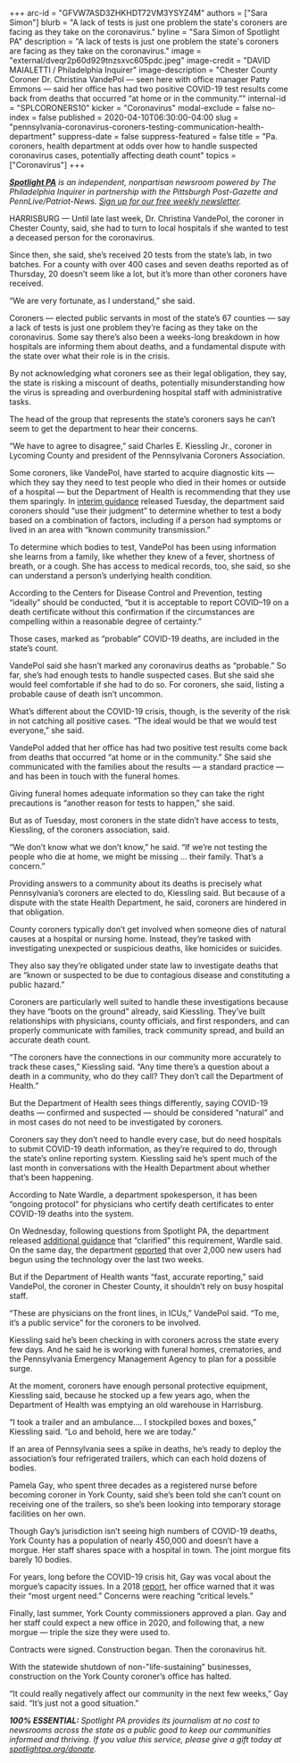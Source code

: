 +++
arc-id = "GFVW7ASD3ZHKHDT72VM3YSYZ4M"
authors = ["Sara Simon"]
blurb = "A lack of tests is just one problem the state's coroners are facing as they take on the coronavirus."
byline = "Sara Simon of Spotlight PA"
description = "A lack of tests is just one problem the state's coroners are facing as they take on the coronavirus."
image = "external/dveqr2p60d929tnzsxvc605pdc.jpeg"
image-credit = "DAVID MAIALETTI / Philadelphia Inquirer"
image-description = "Chester County Coroner Dr. Christina VandePol — seen here with office manager Patty Emmons — said her office has had two positive COVID-19 test results come back from deaths that occurred “at home or in the community.”"
internal-id = "SPLCORONERS10"
kicker = "Coronavirus"
modal-exclude = false
no-index = false
published = 2020-04-10T06:30:00-04:00
slug = "pennsylvania-coronavirus-coroners-testing-communication-health-department"
suppress-date = false
suppress-featured = false
title = "Pa. coroners, health department at odds over how to handle suspected coronavirus cases, potentially affecting death count"
topics = ["Coronavirus"]
+++

<a href="https://www.spotlightpa.org/"><i><b>Spotlight PA</b></i></a><i> is an independent, nonpartisan newsroom powered by The Philadelphia Inquirer in partnership with the Pittsburgh Post-Gazette and PennLive/Patriot-News. </i><a href="https://www.spotlightpa.org/newsletters"><i>Sign up for our free weekly newsletter</i></a><i>.</i>

HARRISBURG — Until late last week, Dr. Christina VandePol, the coroner in Chester County, said, she had to turn to local hospitals if she wanted to test a deceased person for the coronavirus.

Since then, she said, she’s received 20 tests from the state’s lab, in two batches. For a county with over 400 cases and seven deaths reported as of Thursday, 20 doesn’t seem like a lot, but it’s more than other coroners have received.

“We are very fortunate, as I understand,” she said.

Coroners — elected public servants in most of the state’s 67 counties — say a lack of tests is just one problem they’re facing as they take on the coronavirus. Some say there’s also been a weeks-long breakdown in how hospitals are informing them about deaths, and a fundamental dispute with the state over what their role is in the crisis.

By not acknowledging what coroners see as their legal obligation, they say, the state is risking a miscount of deaths, potentially misunderstanding how the virus is spreading and overburdening hospital staff with administrative tasks.

The head of the group that represents the state’s coroners says he can’t seem to get the department to hear their concerns.

“We have to agree to disagree,” said Charles E. Kiessling Jr., coroner in Lycoming County and president of the Pennsylvania Coroners Association.

<script src="https://www.spotlightpa.org/embed.js" async></script><div data-spl-embed-version="1" data-spl-src="https://www.spotlightpa.org/embeds/donate/"></div>


Some coroners, like VandePol, have started to acquire diagnostic kits — which they say they need to test people who died in their homes or outside of a hospital — but the Department of Health is recommending that they use them sparingly. In <a href="#" data-gone="https://www.health.pa.gov/topics/Documents/Diseases%20and%20Conditions/Interim%20Guidance%20on%20Postmortem%20Care%20of%20a%20Decedent%20Whose%20Death%20is%20Confirmed%20or%20Suspected%20to%20be%20Attributed%20to%20COVID-19.pdf">interim guidance</a> released Tuesday, the department said coroners should “use their judgment” to determine whether to test a body based on a combination of factors, including if a person had symptoms or lived in an area with “known community transmission.”

To determine which bodies to test, VandePol has been using information she learns from a family, like whether they knew of a fever, shortness of breath, or a cough. She has access to medical records, too, she said, so she can understand a person’s underlying health condition.

According to the Centers for Disease Control and Prevention, testing “ideally” should be conducted, “but it is acceptable to report COVID–19 on a death certificate without this confirmation if the circumstances are compelling within a reasonable degree of certainty.”

Those cases, marked as “probable” COVID-19 deaths, are included in the state’s count.

VandePol said she hasn’t marked any coronavirus deaths as “probable.” So far, she’s had enough tests to handle suspected cases. But she said she would feel comfortable if she had to do so. For coroners, she said, listing a probable cause of death isn’t uncommon.

What’s different about the COVID-19 crisis, though, is the severity of the risk in not catching all positive cases. “The ideal would be that we would test everyone,” she said.

VandePol added that her office has had two positive test results come back from deaths that occurred “at home or in the community.” She said she communicated with the families about the results — a standard practice — and has been in touch with the funeral homes.

Giving funeral homes adequate information so they can take the right precautions is “another reason for tests to happen,” she said.

But as of Tuesday, most coroners in the state didn’t have access to tests, Kiessling, of the coroners association, said.

“We don’t know what we don’t know,” he said. “If we’re not testing the people who die at home, we might be missing … their family. That’s a concern.”

Providing answers to a community about its deaths is precisely what Pennsylvania’s coroners are elected to do, Kiessling said. But because of a dispute with the state Health Department, he said, coroners are hindered in that obligation.

County coroners typically don’t get involved when someone dies of natural causes at a hospital or nursing home. Instead, they’re tasked with investigating unexpected or suspicious deaths, like homicides or suicides.

They also say they’re obligated under state law to investigate deaths that are “known or suspected to be due to contagious disease and constituting a public hazard.”

Coroners are particularly well suited to handle these investigations because they have “boots on the ground” already, said Kiessling. They’ve built relationships with physicians, county officials, and first responders, and can properly communicate with families, track community spread, and build an accurate death count.

“The coroners have the connections in our community more accurately to track these cases,” Kiessling said. “Any time there’s a question about a death in a community, who do they call? They don’t call the Department of Health.”

But the Department of Health sees things differently, saying COVID-19 deaths — confirmed and suspected — should be considered “natural” and in most cases do not need to be investigated by coroners.

Coroners say they don’t need to handle every case, but do need hospitals to submit COVID-19 death information, as they’re required to do, through the state’s online reporting system. Kiessling said he’s spent much of the last month in conversations with the Health Department about whether that’s been happening.

<script src="https://www.spotlightpa.org/embed.js" async></script><div data-spl-embed-version="1" data-spl-src="https://www.spotlightpa.org/embeds/newsletter/"></div>


According to Nate Wardle, a department spokesperson, it has been “ongoing protocol” for physicians who certify death certificates to enter COVID-19 deaths into the system.

On Wednesday, following questions from Spotlight PA, the department released <a href="https://www.health.pa.gov/topics/Documents/Reporting-Registries/SRN%202020-13%20Additional%20Guidance%20for%20Medical%20Professionals%20-%20Reporting%20of%20Deaths%20Attributed%20to%20COVID-19.pdf">additional guidance</a> that “clarified” this requirement, Wardle said. On the same day, the department <a href="https://www.health.pa.gov/topics/Documents/Reporting-Registries/SRN%202020-13%20Additional%20Guidance%20for%20Medical%20Professionals%20-%20Reporting%20of%20Deaths%20Attributed%20to%20COVID-19.pdf">reported</a> that over 2,000 new users had begun using the technology over the last two weeks.

But if the Department of Health wants “fast, accurate reporting,” said VandePol, the coroner in Chester County, it shouldn’t rely on busy hospital staff.

“These are physicians on the front lines, in ICUs,” VandePol said. “To me, it’s a public service” for the coroners to be involved.



Kiessling said he’s been checking in with coroners across the state every few days. And he said he is working with funeral homes, crematories, and the Pennsylvania Emergency Management Agency to plan for a possible surge.

At the moment, coroners have enough personal protective equipment, Kiessling said, because he stocked up a few years ago, when the Department of Health was emptying an old warehouse in Harrisburg.

“I took a trailer and an ambulance.… I stockpiled boxes and boxes,” Kiessling said. “Lo and behold, here we are today.”

If an area of Pennsylvania sees a spike in deaths, he’s ready to deploy the association’s four refrigerated trailers, which can each hold dozens of bodies.

Pamela Gay, who spent three decades as a registered nurse before becoming coroner in York County, said she’s been told she can’t count on receiving one of the trailers, so she’s been looking into temporary storage facilities on her own.

Though Gay’s jurisdiction isn’t seeing high numbers of COVID-19 deaths, York County has a population of nearly 450,000 and doesn’t have a morgue. Her staff shares space with a hospital in town. The joint morgue fits barely 10 bodies.

For years, long before the COVID-19 crisis hit, Gay was vocal about the morgue’s capacity issues. In a 2018 <a href="https://web.archive.org/web/20220605221624/https://yorkcountypa.gov/images/pdf/coroner/2018_York_County_PA_Coroner_Annual_Report.pdf">report</a>, her office warned that it was their “most urgent need.” Concerns were reaching “critical levels.”

Finally, last summer, York County commissioners approved a plan. Gay and her staff could expect a new office in 2020, and following that, a new morgue — triple the size they were used to.

Contracts were signed. Construction began. Then the coronavirus hit.

With the statewide shutdown of non-"life-sustaining" businesses, construction on the York County coroner’s office has halted.

“It could really negatively affect our community in the next few weeks,” Gay said. “It’s just not a good situation.”

<i><b>100% ESSENTIAL: </b></i><i>Spotlight PA provides its journalism at no cost to newsrooms across the state as a public good to keep our communities informed and thriving. If you value this service, please give a gift today at </i><a href="https://www.spotlightpa.org/donate"><i>spotlightpa.org/donate</i></a><i>.</i>

<script src="https://www.spotlightpa.org/embed.js" async></script><div data-spl-embed-version="1" data-spl-src="https://www.spotlightpa.org/embeds/tips/?tip_text=Do%20you%20have%20a%20tip%20about%20%3Cb%3Ehow%20Pa.'s%20government%20is%20responding%20to%20the%20coronavirus%3C%2Fb%3E%3F%20Tell%20us."></div>
